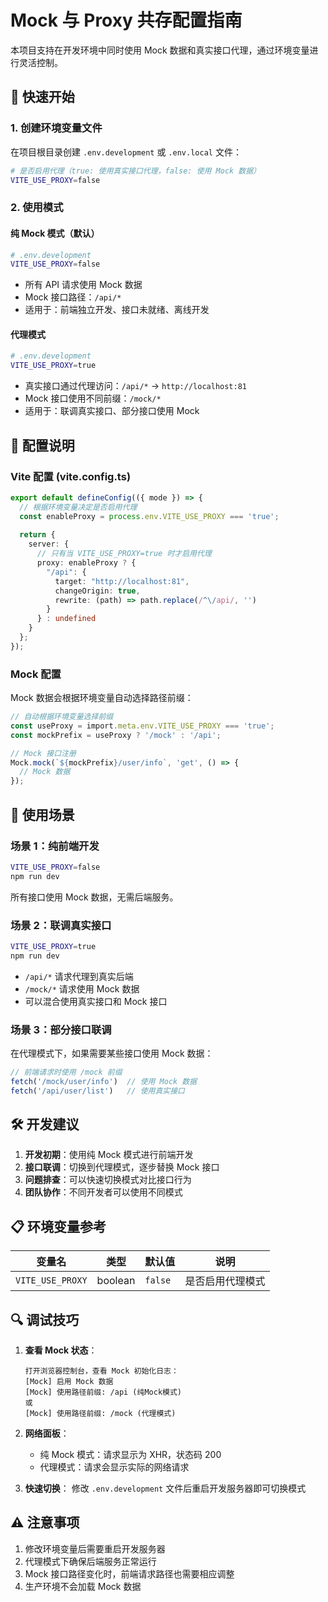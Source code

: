 # Mock 与 Proxy 共存配置指南

本项目支持在开发环境中同时使用 Mock 数据和真实接口代理，通过环境变量进行灵活控制。

## 🚀 快速开始

### 1. 创建环境变量文件

在项目根目录创建 `.env.development` 或 `.env.local` 文件：

```bash
# 是否启用代理（true: 使用真实接口代理，false: 使用 Mock 数据）
VITE_USE_PROXY=false
```

### 2. 使用模式

#### 纯 Mock 模式（默认）
```bash
# .env.development
VITE_USE_PROXY=false
```

- 所有 API 请求使用 Mock 数据
- Mock 接口路径：`/api/*`
- 适用于：前端独立开发、接口未就绪、离线开发

#### 代理模式
```bash
# .env.development  
VITE_USE_PROXY=true
```

- 真实接口通过代理访问：`/api/*` → `http://localhost:81`
- Mock 接口使用不同前缀：`/mock/*`
- 适用于：联调真实接口、部分接口使用 Mock

## 🔧 配置说明

### Vite 配置 (vite.config.ts)

```typescript
export default defineConfig(({ mode }) => {
  // 根据环境变量决定是否启用代理
  const enableProxy = process.env.VITE_USE_PROXY === 'true';
  
  return {
    server: {
      // 只有当 VITE_USE_PROXY=true 时才启用代理
      proxy: enableProxy ? {
        "/api": {
          target: "http://localhost:81",
          changeOrigin: true,
          rewrite: (path) => path.replace(/^\/api/, '')
        }
      } : undefined
    }
  };
});
```

### Mock 配置

Mock 数据会根据环境变量自动选择路径前缀：

```typescript
// 自动根据环境变量选择前缀
const useProxy = import.meta.env.VITE_USE_PROXY === 'true';
const mockPrefix = useProxy ? '/mock' : '/api';

// Mock 接口注册
Mock.mock(`${mockPrefix}/user/info`, 'get', () => {
  // Mock 数据
});
```

## 📝 使用场景

### 场景 1：纯前端开发
```bash
VITE_USE_PROXY=false
npm run dev
```
所有接口使用 Mock 数据，无需后端服务。

### 场景 2：联调真实接口
```bash
VITE_USE_PROXY=true
npm run dev
```
- `/api/*` 请求代理到真实后端
- `/mock/*` 请求使用 Mock 数据
- 可以混合使用真实接口和 Mock 接口

### 场景 3：部分接口联调
在代理模式下，如果需要某些接口使用 Mock 数据：

```javascript
// 前端请求时使用 /mock 前缀
fetch('/mock/user/info')  // 使用 Mock 数据
fetch('/api/user/list')   // 使用真实接口
```

## 🛠️ 开发建议

1. **开发初期**：使用纯 Mock 模式进行前端开发
2. **接口联调**：切换到代理模式，逐步替换 Mock 接口
3. **问题排查**：可以快速切换模式对比接口行为
4. **团队协作**：不同开发者可以使用不同模式

## 📋 环境变量参考

| 变量名 | 类型 | 默认值 | 说明 |
|--------|------|--------|------|
| `VITE_USE_PROXY` | boolean | `false` | 是否启用代理模式 |

## 🔍 调试技巧

1. **查看 Mock 状态**：
   ```
   打开浏览器控制台，查看 Mock 初始化日志：
   [Mock] 启用 Mock 数据
   [Mock] 使用路径前缀: /api (纯Mock模式)
   或
   [Mock] 使用路径前缀: /mock (代理模式)
   ```

2. **网络面板**：
   - 纯 Mock 模式：请求显示为 XHR，状态码 200
   - 代理模式：请求会显示实际的网络请求

3. **快速切换**：
   修改 `.env.development` 文件后重启开发服务器即可切换模式

## ⚠️ 注意事项

1. 修改环境变量后需要重启开发服务器
2. 代理模式下确保后端服务正常运行
3. Mock 接口路径变化时，前端请求路径也需要相应调整
4. 生产环境不会加载 Mock 数据
